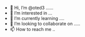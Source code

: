- 👋 Hi, I’m @oted3 ......
- 👀 I’m interested in ...
- 🌱 I’m currently learning ....
- 💞️ I’m looking to collaborate on .....
- 📫 How to reach me ..

<!---
oted3/oted3 is a ✨ special ✨ repository because its `README.md` (this file) appears on your GitHub profile.
You can click the Preview link to take a look at your changes.
--->
